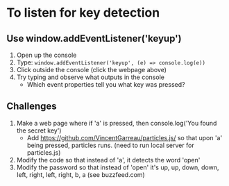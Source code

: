 # To listen for key detection

## Use window.addEventListener('keyup')

1. Open up the console
1. Type: `window.addEventListener('keyup', (e) => console.log(e))`
1. Click outside the console (click the webpage above)
1. Try typing and observe what outputs in the console
   * Which event properties tell you what key was pressed?

## Challenges

1. Make a web page where if 'a' is pressed, then console.log('You found the
   secret key')
   * Add https://github.com/VincentGarreau/particles.js/ so that upon 'a' being
     pressed, particles runs. (need to run local server for particles.js)
1. Modify the code so that instead of 'a', it detects the word 'open'
1. Modify the password so that instead of 'open' it's up, up, down, down, left,
   right, left, right, b, a (see buzzfeed.com)
